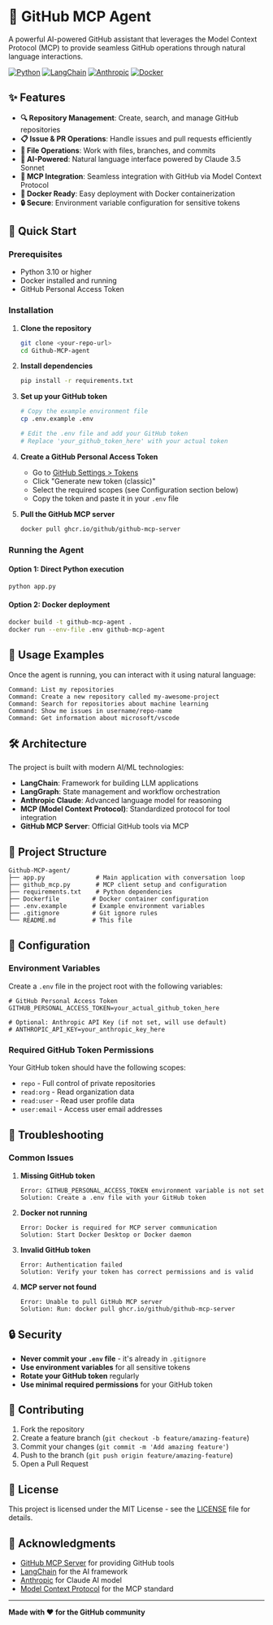 # 🤖 GitHub MCP Agent

A powerful AI-powered GitHub assistant that leverages the Model Context Protocol (MCP) to provide seamless GitHub operations through natural language interactions.

[![Python](https://img.shields.io/badge/Python-3.10+-blue.svg)](https://www.python.org/downloads/)
[![LangChain](https://img.shields.io/badge/LangChain-0.3.25-green.svg)](https://langchain.com/)
[![Anthropic](https://img.shields.io/badge/Anthropic-Claude%203.5%20Sonnet-purple.svg)](https://www.anthropic.com/)
[![Docker](https://img.shields.io/badge/Docker-Ready-blue.svg)](https://www.docker.com/)

## ✨ Features

- **🔍 Repository Management**: Create, search, and manage GitHub repositories
- **📋 Issue & PR Operations**: Handle issues and pull requests efficiently
- **🔧 File Operations**: Work with files, branches, and commits
- **🤖 AI-Powered**: Natural language interface powered by Claude 3.5 Sonnet
- **🔗 MCP Integration**: Seamless integration with GitHub via Model Context Protocol
- **🐳 Docker Ready**: Easy deployment with Docker containerization
- **🔒 Secure**: Environment variable configuration for sensitive tokens

## 🚀 Quick Start

### Prerequisites

- Python 3.10 or higher
- Docker installed and running
- GitHub Personal Access Token

### Installation

1. **Clone the repository**
   ```bash
   git clone <your-repo-url>
   cd Github-MCP-agent
   ```

2. **Install dependencies**
   ```bash
   pip install -r requirements.txt
   ```

3. **Set up your GitHub token**
   ```bash
   # Copy the example environment file
   cp .env.example .env
   
   # Edit the .env file and add your GitHub token
   # Replace 'your_github_token_here' with your actual token
   ```

4. **Create a GitHub Personal Access Token**
   - Go to [GitHub Settings > Tokens](https://github.com/settings/tokens)
   - Click "Generate new token (classic)"
   - Select the required scopes (see Configuration section below)
   - Copy the token and paste it in your `.env` file

5. **Pull the GitHub MCP server**
   ```bash
   docker pull ghcr.io/github/github-mcp-server
   ```

### Running the Agent

#### Option 1: Direct Python execution
```bash
python app.py
```

#### Option 2: Docker deployment
```bash
docker build -t github-mcp-agent .
docker run --env-file .env github-mcp-agent
```

## 💬 Usage Examples

Once the agent is running, you can interact with it using natural language:

```
Command: List my repositories
Command: Create a new repository called my-awesome-project
Command: Search for repositories about machine learning
Command: Show me issues in username/repo-name
Command: Get information about microsoft/vscode
```

## 🛠️ Architecture

The project is built with modern AI/ML technologies:

- **LangChain**: Framework for building LLM applications
- **LangGraph**: State management and workflow orchestration
- **Anthropic Claude**: Advanced language model for reasoning
- **MCP (Model Context Protocol)**: Standardized protocol for tool integration
- **GitHub MCP Server**: Official GitHub tools via MCP

## 📁 Project Structure

```
Github-MCP-agent/
├── app.py              # Main application with conversation loop
├── github_mcp.py       # MCP client setup and configuration
├── requirements.txt    # Python dependencies
├── Dockerfile         # Docker container configuration
├── .env.example       # Example environment variables
├── .gitignore         # Git ignore rules
└── README.md          # This file
```

## 🔧 Configuration

### Environment Variables

Create a `.env` file in the project root with the following variables:

```env
# GitHub Personal Access Token
GITHUB_PERSONAL_ACCESS_TOKEN=your_actual_github_token_here

# Optional: Anthropic API Key (if not set, will use default)
# ANTHROPIC_API_KEY=your_anthropic_key_here
```

### Required GitHub Token Permissions

Your GitHub token should have the following scopes:
- `repo` - Full control of private repositories
- `read:org` - Read organization data
- `read:user` - Read user profile data
- `user:email` - Access user email addresses

## 🐛 Troubleshooting

### Common Issues

1. **Missing GitHub token**
   ```
   Error: GITHUB_PERSONAL_ACCESS_TOKEN environment variable is not set
   Solution: Create a .env file with your GitHub token
   ```

2. **Docker not running**
   ```
   Error: Docker is required for MCP server communication
   Solution: Start Docker Desktop or Docker daemon
   ```

3. **Invalid GitHub token**
   ```
   Error: Authentication failed
   Solution: Verify your token has correct permissions and is valid
   ```

4. **MCP server not found**
   ```
   Error: Unable to pull GitHub MCP server
   Solution: Run: docker pull ghcr.io/github/github-mcp-server
   ```

## 🔒 Security

- **Never commit your `.env` file** - it's already in `.gitignore`
- **Use environment variables** for all sensitive tokens
- **Rotate your GitHub token** regularly
- **Use minimal required permissions** for your GitHub token

## 🤝 Contributing

1. Fork the repository
2. Create a feature branch (`git checkout -b feature/amazing-feature`)
3. Commit your changes (`git commit -m 'Add amazing feature'`)
4. Push to the branch (`git push origin feature/amazing-feature`)
5. Open a Pull Request

## 📄 License

This project is licensed under the MIT License - see the [LICENSE](LICENSE) file for details.

## 🙏 Acknowledgments

- [GitHub MCP Server](https://github.com/github/github-mcp-server) for providing GitHub tools
- [LangChain](https://langchain.com/) for the AI framework
- [Anthropic](https://www.anthropic.com/) for Claude AI model
- [Model Context Protocol](https://modelcontextprotocol.io/) for the MCP standard

---

**Made with ❤️ for the GitHub community** 